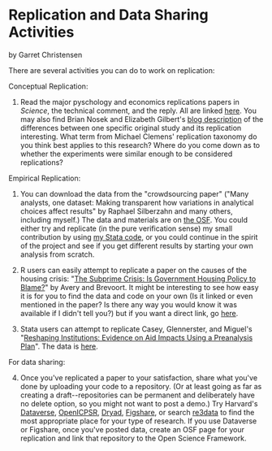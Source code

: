 Replication and Data Sharing Activities
============================
by Garret Christensen

There are several activities you can do to work on replication:

Conceptual Replication:

1. Read the major pyschology and economics replications papers in *Science*, the technical comment, and the reply. All are linked [here](http://datacolada.org/47). You may also find Brian Nosek and Elizabeth Gilbert's [blog description](http://retractionwatch.com/2016/03/07/lets-not-mischaracterize-replication-studies-authors/) of the differences between one specific original study and its replication interesting. What term from Michael Clemens' replication taxonomy do you think best applies to this research? Where do you come down as to whether the experiments were similar enough to be considered replications?

Empirical Replication:

1. You can download the data from the "crowdsourcing paper" ("Many analysts, one dataset: Making transparent how variations in analytical choices affect results" by Raphael Silberzahn and many others, including myself.) The data and materials are on [the OSF](https://osf.io/gvm2z/). You could either try and replicate (in the pure verification sense) my small contribution by using [my Stata code](https://osf.io/kx3q9/), or you could continue in the spirit of the project and see if you get different results by starting your own analysis from scratch.

2. R users can easily attempt to replicate a paper on the causes of the housing crisis: "[The Subprime Crisis: Is Government Housing Policy to Blame?](https://osf.io/h9rcu/)" by Avery and Brevoort. It might be interesting to see how easy it is for you to find the data and code on your own (Is it linked or even mentioned in the paper? Is there any way you would know it was available if I didn't tell you?) but if you want a direct link, go [here](https://dataverse.harvard.edu/dataset.xhtml?persistentId=doi:10.7910/DVN/28521).

3. Stata users can attempt to replicate Casey, Glennerster, and Miguel's "[Reshaping Institutions: Evidence on Aid Impacts Using a Preanalysis Plan](http://emiguel.econ.berkeley.edu/research/reshaping-institutions-evidence-on-aid-impacts-using-a-preanalysis-plan)". The data is [here](https://dataverse.harvard.edu/dataset.xhtml?persistentId=hdl%3A1902.1/21708).

For data sharing:

4. Once you've replicated a paper to your satisfaction, share what you've done by uploading your code to a repository. (Or at least going as far as creating a draft--repositories can be permanent and deliberately have no delete option, so you might not want to post a demo.) Try Harvard's [Dataverse](http://dataverse.harvard.edu), [OpenICPSR](http://OpenICPSR.org), [Dryad](http://datadryad.org), [Figshare](http://figshare.com), or search [re3data](http://re3data.org) to find the most appropriate place for your type of research. If you use Dataverse or Figshare, once you've posted data, create an OSF page for your replication and link that repository to the Open Science Framework.
